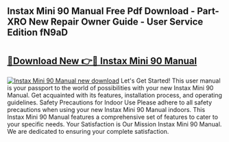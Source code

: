 ## Instax Mini 90 Manual Free Pdf Download - Part-XRO New Repair Owner Guide - User Service Edition fN9aD

# <h2><a href="http://bc16012.oget.top/?id=Instax+Mini+90+Manual">🔗Download New 👉🔴 Instax Mini 90 Manual</a></h2>

[![Instax Mini 90 Manual new download](https://i.imgur.com/5g1atiW.png)](http://bc16012.oget.top/?id=Instax+Mini+90+Manual)
Let's Get Started! This user manual is your passport to the world of possibilities with your new Instax Mini 90 Manual. Get acquainted with its features, installation process, and operating guidelines. Safety Precautions for Indoor Use Please adhere to all safety precautions when using your new Instax Mini 90 Manual indoors. This Instax Mini 90 Manual features a comprehensive set of features to cater to your specific needs. Your Satisfaction is Our Mission Instax Mini 90 Manual. We are dedicated to ensuring your complete satisfaction.
